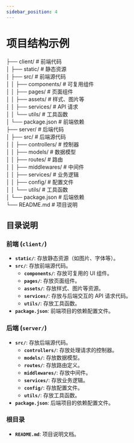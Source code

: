 ```yaml
---
sidebar_position: 4
---
```

# 项目结构示例

├── client/ # 前端代码  
│ ├── static/ # 静态资源  
│ ├── src/ # 前端源代码  
│ │ ├── components/ # 可复用组件  
│ │ ├── pages/ # 页面组件  
│ │ ├── assets/ # 样式、图片等  
│ │ ├── services/ # API 请求  
│ │ └── utils/ # 工具函数  
│ └── package.json # 前端依赖  
├── server/ # 后端代码  
│ ├── src/ # 后端源代码  
│ │ ├── controllers/ # 控制器  
│ │ ├── models/ # 数据模型  
│ │ ├── routes/ # 路由  
│ │ ├── middlewares/ # 中间件  
│ │ ├── services/ # 业务逻辑  
│ │ ├── config/ # 配置文件  
│ │ └── utils/ # 工具函数  
│ └── package.json # 后端依赖  
└── README.md # 项目说明

## 目录说明

### 前端 (`client/`)

- **`static/`**: 存放静态资源（如图片、字体等）。
- **`src/`**: 存放前端源代码。
  - **`components/`**: 存放可复用的 UI 组件。
  - **`pages/`**: 存放页面组件。
  - **`assets/`**: 存放样式、图片等资源。
  - **`services/`**: 存放与后端交互的 API 请求代码。
  - **`utils/`**: 存放工具函数。
- **`package.json`**: 前端项目的依赖配置文件。

### 后端 (`server/`)

- **`src/`**: 存放后端源代码。
  - **`controllers/`**: 存放处理请求的控制器。
  - **`models/`**: 存放数据模型。
  - **`routes/`**: 存放路由定义。
  - **`middlewares/`**: 存放中间件。
  - **`services/`**: 存放业务逻辑。
  - **`config/`**: 存放配置文件。
  - **`utils/`**: 存放工具函数。
- **`package.json`**: 后端项目的依赖配置文件。

### 根目录

- **`README.md`**: 项目说明文档。
